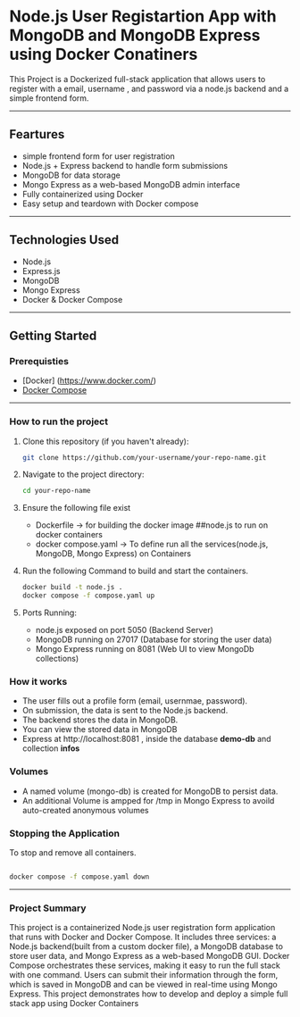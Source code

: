 # Node.js User Registartion App with MongoDB and MongoDB Express using Docker Conatiners

This Project is a Dockerized full-stack  application that allows users to register with a email, username , and password via a 
node.js backend and a simple frontend form.

---

## Feartures

- simple frontend form for user registration
- Node.js + Express backend to handle form submissions
- MongoDB for data storage
- Mongo Express as a web-based MongoDB admin interface
- Fully containerized using Docker
- Easy setup and teardown with Docker compose


---

## Technologies Used

- Node.js
- Express.js
- MongoDB
- Mongo Express 
- Docker & Docker Compose

---

## Getting Started

### Prerequisties

- [Docker] (https://www.docker.com/)
- [Docker Compose](https://docs.docker.com/compose/)

---

### How to run the project

1. Clone this repository (if you haven't already):
    ```bash
    git clone https://github.com/your-username/your-repo-name.git

    ```
2. Navigate to the project directory:
   ```bash
   cd your-repo-name

   ```
3. Ensure the following file exist
   - Dockerfile -> for building the docker image ##node.js to run on docker containers
   - docker compose.yaml -> To define run all the services(node.js, MongoDB, Mongo Express) on Containers

4. Run the following Command to build and start the containers.
   ```bash
   docker build -t node.js . 
   docker compose -f compose.yaml up 

5. Ports Running:
   - node.js exposed on port  5050 (Backend Server)
   - MongoDB running on 27017 (Database for storing the user data)
   - Mongo Express running on 8081 (Web UI to view MongoDb collections)

### How it works ###

- The user fills out a profile form (email, usernmae, password).
-  On submission, the data is sent to the Node.js backend.
- The backend stores the data in MongoDB.
- You can view the stored data in MongoDB
- Express at http://localhost:8081 , inside the database **demo-db** and collection **infos**

### Volumes ###

-  A named volume (mongo-db) is created for MongoDB to persist data.
-  An additional Volume is ampped for /tmp in Mongo Express to avoild auto-created anonymous volumes

### Stopping the Application ###
 To stop and remove all containers.

 ```bash

 docker compose -f compose.yaml down

 ```

---
### Project Summary ###

This project is a containerized Node.js user registration form application that runs with Docker and Docker Compose. It includes three services: a Node.js backend(built from a custom docker file), a MongoDB database to store user data, and Mongo Express as a web-based MongoDB GUI. 
Docker Compose orchestrates these services, making it easy to run the full stack with one command. Users can submit their information through the form, which is saved in MongoDB and can be viewed in real-time using Mongo Express. 
This project demonstrates how to develop and deploy a simple full stack app using Docker Containers
